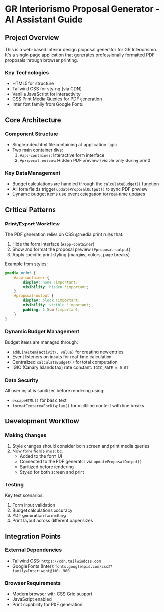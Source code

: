 # GR Interiorismo Proposal Generator - AI Assistant Guide

## Project Overview
This is a web-based interior design proposal generator for GR Interiorismo. It's a single-page application that generates professionally formatted PDF proposals through browser printing.

### Key Technologies
- HTML5 for structure
- Tailwind CSS for styling (via CDN)
- Vanilla JavaScript for interactivity
- CSS Print Media Queries for PDF generation
- Inter font family from Google Fonts

## Core Architecture

### Component Structure
- Single index.html file containing all application logic
- Two main container divs:
  1. `#app-container`: Interactive form interface
  2. `#proposal-output`: Hidden PDF preview (visible only during print)

### Key Data Management
- Budget calculations are handled through the `calculateBudget()` function
- All form fields trigger `updateProposalOutput()` to sync PDF preview
- Dynamic budget items use event delegation for real-time updates

## Critical Patterns

### Print/Export Workflow
The PDF generation relies on CSS @media print rules that:
1. Hide the form interface (`#app-container`)
2. Show and format the proposal preview (`#proposal-output`)
3. Apply specific print styling (margins, colors, page breaks)

Example from styles:
```css
@media print {
    #app-container {
        display: none !important;
        visibility: hidden !important;
    }
    #proposal-output {
        display: block !important;
        visibility: visible !important;
        padding: 1.5cm !important;
    }
}
```

### Dynamic Budget Management
Budget items are managed through:
- `addLineItem(activity, value)` for creating new entries
- Event listeners on inputs for real-time calculation
- Centralized `calculateBudget()` for total computation
- IGIC (Canary Islands tax) rate constant: `IGIC_RATE = 0.07`

### Data Security
All user input is sanitized before rendering using:
- `escapeHTML()` for basic text
- `formatTextareaForDisplay()` for multiline content with line breaks

## Development Workflow

### Making Changes
1. Style changes should consider both screen and print media queries
2. New form fields must be:
   - Added to the form UI
   - Connected to the PDF generator via `updateProposalOutput()`
   - Sanitized before rendering
   - Styled for both screen and print

### Testing
Key test scenarios:
1. Form input validation
2. Budget calculations accuracy
3. PDF generation formatting
4. Print layout across different paper sizes

## Integration Points

### External Dependencies
- Tailwind CSS: `https://cdn.tailwindcss.com`
- Google Fonts (Inter): `fonts.googleapis.com/css2?family=Inter:wght@100..900`

### Browser Requirements
- Modern browser with CSS Grid support
- JavaScript enabled
- Print capability for PDF generation